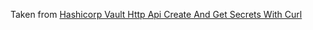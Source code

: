 Taken from [Hashicorp Vault Http Api Create And Get Secrets With Curl](https://www.youtube.com/watch?v=vd9f-gGqMV0)